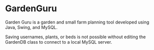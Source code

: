 # GardenGuru

Garden Guru is a garden and small farm planning tool developed using Java, Swing, and MySQL.

Saving usernames, plants, or beds is not possible without editing the GardenDB class to connect to a local MySQL server.
